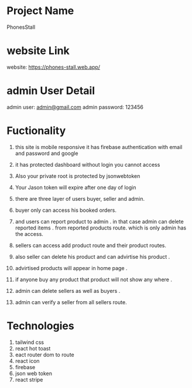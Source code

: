 # Project Name

PhonesStall

# website Link

website: https://phones-stall.web.app/

# admin User Detail

admin user: admin@gmail.com
admin password: 123456

# Fuctionality

1. this site is mobile responsive it has firebase authentication with email and password and google

2. it has protected dashboard without login you cannot access
3. Also your private root is protected by jsonwebtoken
4. Your Jason token will expire after one day of login
5. there are three layer of users buyer, seller and admin.
6. buyer only can access his booked orders.
7. and users can report product to admin . in that case admin can delete reported items . from reported products route. which is only admin has the access.
8. sellers can access add product route and their product routes.
9. also seller can delete his product and can advirtise his product .
10. advirtised products will appear in home page .
11. if anyone buy any product that product will not show any where .
12. admin can delete sellers as well as buyers .
13. admin can verify a seller from all sellers route.

# Technologies

1. tailwind css
2. react hot toast
3. eact router dom to route
4. react icon
5. firebase
6. json web token
7. react stripe
